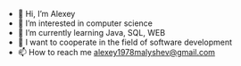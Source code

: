 - 👋 Hi, I’m Alexey
- 👀 I’m interested in computer science
- 🌱 I’m currently learning Java, SQL, WEB
- 💞️ I want to cooperate in the field of software development
- 📫 How to reach me alexey1978malyshev@gmail.com

<!---
alexey1978malyshev/alexey1978malyshev is a ✨ special ✨ repository because its `README.md` (this file) appears on your GitHub profile.
You can click the Preview link to take a look at your changes.
--->
